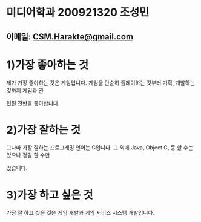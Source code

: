 미디어학과 200921320 조성민
===========================

이메일: CSM.Harakte@gmail.com
-----------------------------

1)가장 좋아하는 것
==================
 제가 가장 좋아하는 것은 게임입니다. 게임을 단순히 플레이하는 것부터 기획, 개발하는 것까지 게임과 관

련된 전반을 좋아합니다.

2)가장 잘하는 것
================
 그나마 가장 잘하는 프로그래밍 언어는 C입니다. 그 외에 Java, Object C, 등 할 수는 있으나 정말 할 수만 

있습니다.     

3)가장 하고 싶은 것
===================
 가장 잘 하고 싶은 것은 게임 개발과 게임 서비스 시스템 개발입니다.   
